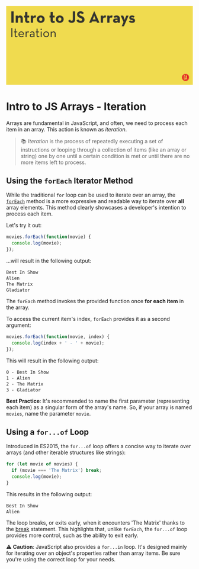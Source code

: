 ![Hero image](./assets/hero.png)

# Intro to JS Arrays - Iteration

Arrays are fundamental in JavaScript, and often, we need to process each item in an array. This action is known as *iteration*. 

> :books: *Iteration* is the process of repeatedly executing a set of instructions or looping through a collection of items (like an array or string) one by one until a certain condition is met or until there are no more items left to process.

## Using the `forEach` Iterator Method

While the traditional `for` loop can be used to iterate over an array, the [`forEach`](https://developer.mozilla.org/en-US/docs/Web/JavaScript/Reference/Global_Objects/Array/forEach) method is a more expressive and readable way to iterate over **all** array elements. This method clearly showcases a developer's intention to process each item.

Let's try it out:

```js
movies.forEach(function(movie) {
  console.log(movie);
});
```

...will result in the following output:

```
Best In Show
Alien
The Matrix
Gladiator
```


The `forEach` method invokes the provided function once **for each item** in the array.

To access the current item's index, `forEach` provides it as a second argument:


```js
movies.forEach(function(movie, index) {
  console.log(index + ' - ' + movie);
});
```

This will result in the following output:

```
0 - Best In Show
1 - Alien
2 - The Matrix
3 - Gladiator
```

**Best Practice**: It's recommended to name the first parameter (representing each item) as a singular form of the array's name. So, if your array is named `movies`, name the parameter `movie`.


## Using a `for...of` Loop


Introduced in ES2015, the `for...of` loop offers a concise way to iterate over arrays (and other iterable structures like strings):

```js
for (let movie of movies) {
  if (movie === 'The Matrix') break;
  console.log(movie);
}
```
This results in the following output: 

```
Best In Show
Alien
```

The loop breaks, or exits early, when it encounters 'The Matrix' thanks to the [break](https://developer.mozilla.org/en-US/docs/Web/JavaScript/Reference/Statements/break) statement. This highlights that, unlike `forEach`, the `for...of` loop provides more control, such as the ability to exit early.


:warning: **Caution**: JavaScript also provides a `for...in` loop. It's designed mainly for iterating over an object's properties rather than array items. Be sure you're using the correct loop for your needs.
